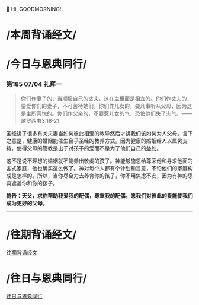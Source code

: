 👋 Hi, GOODMORNING!

# /本周背诵经文/


# /今日与恩典同行/

### 第185 07/04 礼拜一

>你们作妻子的，当顺服自己的丈夫，这在主里面是相宜的。你们作丈夫的，要爱你们的妻子，不可苦待她们。你们作儿女的，要凡事听从父母，因为这是主所喜悦的。你们作父亲的，不要惹儿女的气，恐怕他们失了志气。——歌罗西书3:18-21

圣经讲了很多有关夫妻当如何彼此相爱的教导然后才讲我们该如何为人父母。言下之意是，健康的婚姻能催生合乎圣经的教养方式。因为健康的婚姻给人以属灵支持，使得父母的管教是出于对孩子的爱而不是为了他们自己的益处。

这不是说不理想的婚姻就不能养出敬虔的孩子。神能够施恩给尊荣他和寻求他面的各式家庭，他也确实这么做了。神对每个人都有个计划和旨意，不论他们的家庭构成是怎样的。所以，当你尽全力去养育你的孩子，你不用焦虑不安，因为有神的恩典遮盖你和你的孩子。

**祷告：天父，求你帮助我爱我的配偶，尊重我的配偶。愿我们对彼此的爱能使我们成为更好的父母。**
_ _ _

# /往期背诵经文/

[往期背诵经文](https://github.com/GOODNEWSNOW/GOODNEWSNOW/blob/main/past%20scripture.md)

# /往日与恩典同行/

[往日与恩典同行](https://github.com/GOODNEWSNOW/GOODNEWSNOW/blob/main/past%20food.md)
